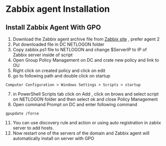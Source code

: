 # Zabbix agent Installation

## Install Zabbix Agent With GPO 

1. Download the Zabbix agent archive file from [Zabbix site](https://www.zabbix.com/download_agents?version=7.2&release=7.2.1&os=Windows&os_version=Any&hardware=amd64&encryption=No+encryption&packaging=Archive&show_legacy=0) , prefer agent 2
2. Put downloaded file in DC NETLOGON folder
3. Copy zabbix.ps1 file to NETLOGON and change $ServerIP to IP of Zabbix server inside of script
4. Open Group Policy Management on DC and crate new policy and link to OU
5. Right click on created policy and click on edit
6. go to following path and double click on startup
```
Computer Configuration > Windows Settings > Scripts > startup
```
7. in PowerShell Scripts tab click on Add , click on brows and select script on NETLOGON folder and then select ok and close Policy Management
8. Open command Prompt on DC and enter following command

```
gpupdate /force
```

11. You can use discovery rule and action or using auto registration in zabiix server to add hosts.
10.  Now restart one of the servers of the domain and Zabbix agent will automatically install on server with GPO
